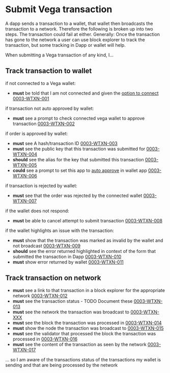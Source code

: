 # Submit Vega transaction

A dapp sends a transaction to a wallet, that wallet then broadcasts the transaction to a network.  Therefore the following is broken up into two steps. The transaction could fail at either. Generally: Once the transaction has gone to the network a user can use block explorer to track the transaction, but some tracking in Dapp or wallet will help.

When submitting a Vega transaction of any kind, I...

## Track transaction to wallet

if not connected to a Vega wallet:

- **must** be told that I am not connected and given the [option to connect](0012-WCON-connect_vega_wallet.md) <a name="0003-WTXN-001" href="#0003-WTXN-001">0003-WTXN-001</a>

if transaction not auto approved by wallet:

- **must** see a prompt to check connected vega wallet to approve transaction <a name="0003-WTXN-002" href="#0003-WTXN-002">0003-WTXN-002</a>

if order is approved by wallet:

- **must** see A hash/transaction ID <a name="0003-WTXN-003" href="#0003-WTXN-003">0003-WTXN-003</a>
- **must** see the public key that this transaction was submitted for <a name="0003-WTXN-004" href="#0003-WTXN-004">0003-WTXN-004</a>
- **should** see the alias for the key that submitted this transaction <a name="0003-WTXN-005" href="#0003-WTXN-005">0003-WTXN-005</a>
- **could** see a prompt to set this app to [auto approve](0001-WALL-wallet.md#approving-transactions) in wallet app <a name="0003-WTXN-006" href="#0003-WTXN-006">0003-WTXN-006</a>

if transaction is rejected by wallet:

- **must** see that the order was rejected by the connected wallet <a name="0003-WTXN-007" href="#0003-WTXN-007">0003-WTXN-007</a>

if the wallet does not respond:

- **must** be able to cancel attempt to submit transaction <a name="0003-WTXN-008" href="#0003-WTXN-008">0003-WTXN-008</a>

if the wallet highlights an issue with the transaction:

- **must** show that the transaction was marked as invalid by the wallet and not broadcast <a name="0003-WTXN-009" href="#0003-WTXN-009">0003-WTXN-009</a>
- **should** see the error returned highlighted in context of the form that submitted the transaction in Dapp <a name="0003-WTXN-010" href="#0003-WTXN-010">0003-WTXN-010</a>
- **must** show error returned by wallet <a name="0003-WTXN-011" href="#0003-WTXN-011">0003-WTXN-011</a>

## Track transaction on network 

- **must** see a link to that transaction in a block explorer for the appropriate network <a name="0003-WTXN-012" href="#0003-WTXN-012">0003-WTXN-012</a>
- **must** see the transaction status - TODO Document these <a name="0003-WTXN-013" href="#0003-WTXN-013">0003-WTXN-013</a>
- **must** see the network the transaction was broadcast to <a name="0003-WTXN-XXX" href="#0003-WTXN-XXX">0003-WTXN-XXX</a>
- **must** see the block the transaction was processed in <a name="0003-WTXN-014" href="#0003-WTXN-014">0003-WTXN-014</a>
- **must** show the node the transaction was broadcast to <a name="0003-WTXN-015" href="#0003-WTXN-015">0003-WTXN-015</a>
- **must** see the validator that processed the block the transaction was processed in <a name="0003-WTXN-016" href="#0003-WTXN-016">0003-WTXN-016</a>
- **must** see the content of the transaction as seen by the network <a name="0003-WTXN-017" href="#0003-WTXN-017">0003-WTXN-017</a>

... so I am aware of the transactions status of the transactions my wallet is sending and that are being processed by the network